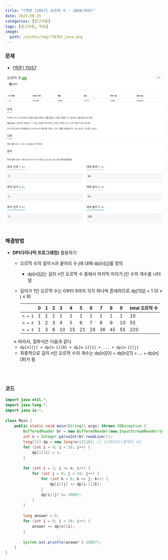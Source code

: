 ```yaml
---
title: "[백준 11057] 오르막 수 - JAVA(자바)"
date: 2025-08-25
categories: [알고리즘]
tags: [알고리즘, 백준]
image:
  path: /assets/img/기본형3_java.png
---
```


### 문제

- [[백준] 11057](https://www.acmicpc.net/problem/11057)

![img](/assets/img/algorithm/백준11057.png)
<br /><br />

### 해결방법
- **DP(다이나믹 프로그래밍)** 활용하기
  - 오르막 수의 길이 n과 끝자리 수 j에 대해 dp[n][j]를 정의
    - dp[n][j]는 길이 n인 오르막 수 중에서 마지막 자리가 j인 수의 개수를 나타냄
  - 길이가 1인 오르막 수는 0부터 9까지 각각 하나씩 존재하므로 dp[1][j] = 1 (0 ≤ j ≤ 9)
  
    |  | 0 | 1 | 2 | 3 | 4 | 5 | 6 | 7 | 8 | 9 | total 오르막 수 |
    | --- | --- | --- | --- | --- | --- | --- | --- | --- | --- | --- | --- |
    | `n = 1` | 1 | 1 | 1 | 1 | 1 | 1 | 1 | 1 | 1 | 1 | 10 |
    | `n = 2` | 1 | 2 | 3 | 4 | 5 | 6 | 7 | 8 | 9 | 10 | 55 |
    | `n = 3` | 1 | 3 | 6 | 10 | 15 | 21 | 28 | 36 | 45 | 55 | 220 |
   → 따라서, 점화식은 다음과 같다
    - `dp[n][j] = dp[n-1][0] + dp[n-1][1] + ... + dp[n-1][j]`
  - 최종적으로 길이 n인 오르막 수의 개수는 dp[n][0] + dp[n][1] + ... + dp[n][9]가 됨


<br /><br />

### 코드

```java
import java.util.*;
import java.lang.*;
import java.io.*;

class Main {
    public static void main(String[] args) throws IOException {
        BufferedReader br = new BufferedReader(new InputStreamReader(System.in));
        int n = Integer.parseInt(br.readLine());
        long[][] dp = new long[n+1][10]; // [n자리수][끝자리 수]
        for (int i = 0; i < 10; i++) {
            dp[1][i] = 1;
        }

        for (int i = 2; i <= n; i++) {
            for (int j = 0; j < 10; j++) {
                for (int k = 0; k <= j; k++) {
                    dp[i][j] += dp[i-1][k];
                }
                dp[i][j] %= 10007;
            }
        }

        long answer = 0;
        for (int i = 0; i < 10; i++) {
            answer += dp[n][i];
        }
        
        System.out.println(answer % 10007);
    }
}
```